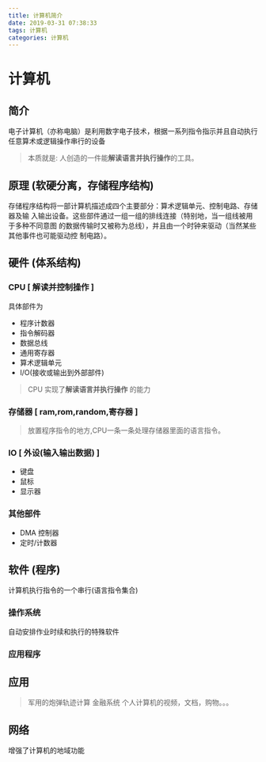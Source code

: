 ```yaml
---
title: 计算机简介
date: 2019-03-31 07:38:33
tags: 计算机
categories: 计算机
---
```

# 计算机
## 简介
电子计算机（亦称电脑）是利用数字电子技术，根据一系列指令指示并且自动执行任意算术或逻辑操作串行的设备  

> 本质就是: 人创造的一件能**解读语言并执行操作**的工具。    
<!-- more -->

## 原理 (软硬分离，存储程序结构)
 存储程序结构将一部计算机描述成四个主要部分：算术逻辑单元、控制电路、存储器及输
 入输出设备。这些部件通过一组一组的排线连接（特别地，当一组线被用于多种不同意图
 的数据传输时又被称为总线），并且由一个时钟来驱动（当然某些其他事件也可能驱动控
 制电路）。
## 硬件 (体系结构) 
### CPU [ 解读并控制操作 ]
具体部件为
* 程序计数器
* 指令解码器
* 数据总线
* 通用寄存器
* 算术逻辑单元
* I/O(接收或输出到外部部件) 

> CPU 实现了**解读语言并执行操作** 的能力

### 存储器 [ ram,rom,random,寄存器 ]
> 放置程序指令的地方,CPU一条一条处理存储器里面的语言指令。

### IO [ 外设(输入输出数据) ]
* 键盘
* 鼠标
* 显示器
### 其他部件
* DMA 控制器 
* 定时/计数器 
## 软件 (程序)
计算机执行指令的一个串行(语言指令集合)  
### 操作系统
自动安排作业时续和执行的特殊软件
### 应用程序
## 应用
> 军用的炮弹轨迹计算
> 金融系统
> 个人计算机的视频，文档，购物。。。

## 网络 
增强了计算机的地域功能  
